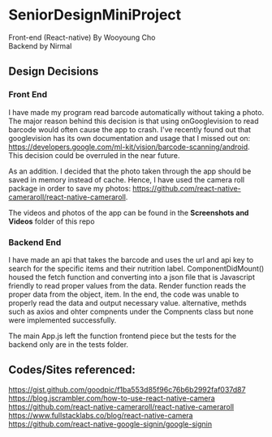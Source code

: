 # SeniorDesignMiniProject
Front-end (React-native) By Wooyoung Cho  
Backend by Nirmal
## Design Decisions

### Front End
I have made my program read barcode automatically without taking a photo. The major reason behind this decision is that using onGooglevision to read barcode would often cause the app to crash. I've recently found out that googlevision has its own documentation and usage that I missed out on: https://developers.google.com/ml-kit/vision/barcode-scanning/android. This decision could be overruled in the near future.  

As an addition. I decided that the photo taken through the app should be saved in memory instead of cache. Hence, I have used the camera roll package in order to save my photos:
https://github.com/react-native-cameraroll/react-native-cameraroll.

The videos and photos of the app can be found in the **Screenshots and Videos** folder of this repo
### Backend End

I have made an api that takes the barcode and uses the url and api key to search for the specific items and their nutrition label. ComponentDidMount() housed the fetch function and converting into a json file that is Javascript friendly to read proper values from the data. Render function reads the proper data from the object, item. In the end, the code was unable to properly read the data and output necessary value. alternative, methds such as axios and ohter compnents under the Compnents class but none were implemented successfully. 

The main App.js left the function frontend piece but the tests for the backend only are in the tests folder.



## Codes/Sites referenced:  
https://gist.github.com/goodpic/f1ba553d85f96c76b6b2992faf037d87  
https://blog.jscrambler.com/how-to-use-react-native-camera  
https://github.com/react-native-cameraroll/react-native-cameraroll  
https://www.fullstacklabs.co/blog/react-native-camera  
https://github.com/react-native-google-signin/google-signin
